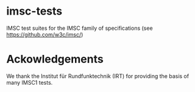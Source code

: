 # imsc-tests

IMSC test suites for the IMSC family of specifications (see https://github.com/w3c/imsc/)

# Ackowledgements

We thank the Institut für Rundfunktechnik (IRT) for providing the basis of many IMSC1 tests. 

